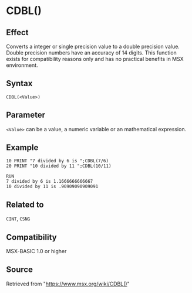 # CDBL()

## Effect

Converts a integer or single precision value to a double precision value. Double precision numbers have an accuracy of 14 digits. This function exists for compatibility reasons only and has no practical benefits in MSX environment.

## Syntax

`CDBL(<Value>)`

## Parameter

`<Value>` can be a value, a numeric variable or an mathematical expression.

## Example

```basic
10 PRINT "7 divided by 6 is ";CDBL(7/6)
20 PRINT "10 divided by 11 ";CDBL(10/11)
 
RUN
7 divided by 6 is 1.1666666666667
10 divided by 11 is .90909090909091
```

## Related to

`CINT`, `CSNG`

## Compatibility

MSX-BASIC 1.0 or higher

## Source

Retrieved from "https://www.msx.org/wiki/CDBL()"
